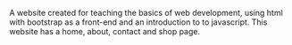 A website created for teaching the basics of web development, using html with
bootstrap as a front-end and an introduction to to javascript.
This website has a home, about, contact and shop page. 
